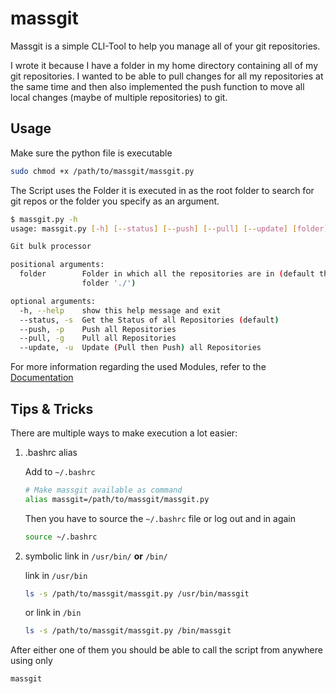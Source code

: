 # massgit

Massgit is a simple CLI-Tool to help you manage all of your git repositories.

I wrote it because I have a folder in my home directory containing all of my git repositories. I wanted to be able to pull changes for all my repositories at the same time and then also implemented the push function to move all local changes (maybe of multiple repositories) to git.

## Usage

Make sure the python file is executable

```bash
sudo chmod +x /path/to/massgit/massgit.py
```

The Script uses the Folder it is executed in as the root folder to search for git repos or the folder you specify as an argument.

```bash
$ massgit.py -h
usage: massgit.py [-h] [--status] [--push] [--pull] [--update] [folder]

Git bulk processor

positional arguments:
  folder        Folder in which all the repositories are in (default this
                folder './')

optional arguments:
  -h, --help    show this help message and exit
  --status, -s  Get the Status of all Repositories (default)
  --push, -p    Push all Repositories
  --pull, -g    Pull all Repositories
  --update, -u  Update (Pull then Push) all Repositories
```

For more information regarding the used Modules, refer to the [Documentation](/docs/)

## Tips & Tricks

There are multiple ways to make execution a lot easier:

1. .bashrc alias

    Add to `~/.bashrc`

    ```bash
    # Make massgit available as command
    alias massgit=/path/to/massgit/massgit.py
    ```

    Then you have to source the `~/.bashrc` file or log out and in again

    ```bash
    source ~/.bashrc
    ```

2. symbolic link in `/usr/bin/` **or** `/bin/`

    link in `/usr/bin`

    ```bash
    ls -s /path/to/massgit/massgit.py /usr/bin/massgit
    ```

    or link in `/bin`

    ```bash
    ls -s /path/to/massgit/massgit.py /bin/massgit
    ```

After either one of them you should be able to call the script from anywhere using only

```bash
massgit
```
